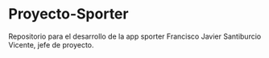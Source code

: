 # Proyecto-Sporter
Repositorio para el desarrollo de la app sporter
Francisco Javier Santiburcio Vicente, jefe de proyecto.